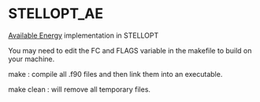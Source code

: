 # STELLOPT_AE
[Available Energy](https://journals.aps.org/prl/abstract/10.1103/PhysRevLett.128.175001) implementation in STELLOPT

You may need to edit the FC and FLAGS variable in the makefile to build on your machine.

make : compile all .f90 files and then link them into an executable.

make clean : will remove all temporary files.
